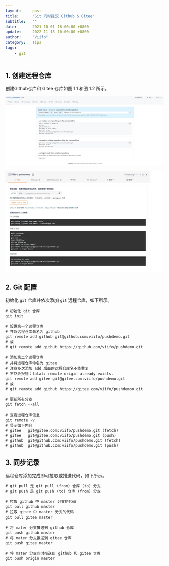 ```yaml
---
layout:     post
title:      "Git 同时提交 Github & Gitee"
subtitle:   ""
date:       2021-10-01 18:00:00 +0800
update:     2022-11-18 10:00:00 +0800
author:     "Viifo"
category:   Tips
tags:
    - git
---
```



## 1. 创建远程仓库

创建Github仓库和 Gitee 仓库如图 1.1 和图 1.2 所示。

![图 1.1](/resource/images/tips/git/push2repo_1_1.jpg)

![图 1.2](/resource/images/tips/git/push2repo_1_2.jpg)



## 2. Git 配置

初始化 `git` 仓库并依次添加 `git` 远程仓库，如下所示。

```shell
# 初始化 git 仓库
git init

# 设置第一个远程仓库
# 并将远程仓库命名为 github
git remote add github git@github.com:viifo/pushdemo.git
# 或
# git remote add github https://github.com/viifo/pushdemo.git

# 添加第二个远程仓库
# 并将远程仓库命名为 gitee
# 注意多次添加 add 后面的远程仓库名不能重复
# 不然会报错：fatal: remote origin already exists.
git remote add gitee git@gitee.com:viifo/pushdemo.git
# 或
# git remote add github https://gitee.com/viifo/pushdemoo.git

# 更新所有分支
git fetch --all

# 查看远程仓库信息
git remote -v
# 显示如下内容
# gitee   git@gitee.com:viifo/pushdemo.git (fetch)
# gitee   git@gitee.com:viifo/pushdemo.git (push)
# github  git@github.com:viifo/pushdemo.git (fetch)
# github  git@github.com:viifo/pushdemo.git (push)
```



## 3. 同步记录

远程仓库添加完成即可拉取或推送代码，如下所示。

```shell
# git pull 是 git pull (from) 仓库 (to) 分支
# git push 是 git push (to) 仓库 (from) 分支

# 拉取 github 中 master 分支的代码
git pull github master
# 拉取 gitee 中 master 分支的代码
git pull gitee master

# 将 mater 分支推送到 github 仓库
git push github master
# 将 mater 分支推送到 gitee 仓库
git push gitee master

# 将 mater 分支同时推送到 github 和 gitee 仓库
git push origin master
```

